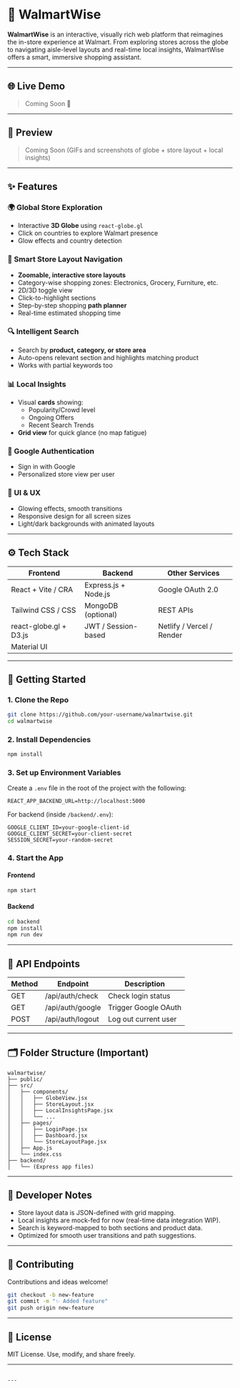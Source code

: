 # 💼 WalmartWise

**WalmartWise** is an interactive, visually rich web platform that reimagines the in-store experience at Walmart. From exploring stores across the globe to navigating aisle-level layouts and real-time local insights, WalmartWise offers a smart, immersive shopping assistant.

---

## 🌐 Live Demo

> Coming Soon 🚀

---

## 📸 Preview

> Coming Soon (GIFs and screenshots of globe + store layout + local insights)

---

## ✨ Features

### 🌍 Global Store Exploration
- Interactive **3D Globe** using `react-globe.gl`
- Click on countries to explore Walmart presence
- Glow effects and country detection

### 🛒 Smart Store Layout Navigation
- **Zoomable, interactive store layouts**
- Category-wise shopping zones: Electronics, Grocery, Furniture, etc.
- 2D/3D toggle view
- Click-to-highlight sections
- Step-by-step shopping **path planner**
- Real-time estimated shopping time

### 🔍 Intelligent Search
- Search by **product, category, or store area**
- Auto-opens relevant section and highlights matching product
- Works with partial keywords too

### 📊 Local Insights
- Visual **cards** showing:
  - Popularity/Crowd level
  - Ongoing Offers
  - Recent Search Trends
- **Grid view** for quick glance (no map fatigue)

### 🔐 Google Authentication
- Sign in with Google
- Personalized store view per user

### 🌈 UI & UX
- Glowing effects, smooth transitions
- Responsive design for all screen sizes
- Light/dark backgrounds with animated layouts

---

## ⚙️ Tech Stack

| Frontend               | Backend              | Other Services            |
| ----------------------| -------------------- | ------------------------- |
| React + Vite / CRA     | Express.js + Node.js | Google OAuth 2.0          |
| Tailwind CSS / CSS     | MongoDB (optional)   | REST APIs                 |
| react-globe.gl + D3.js | JWT / Session-based  | Netlify / Vercel / Render |
| Material UI            |                      |                           |

---

## 🚀 Getting Started

### 1. Clone the Repo

```bash
git clone https://github.com/your-username/walmartwise.git
cd walmartwise
````

### 2. Install Dependencies

```bash
npm install
```

### 3. Set up Environment Variables

Create a `.env` file in the root of the project with the following:

```env
REACT_APP_BACKEND_URL=http://localhost:5000
```

For backend (inside `/backend/.env`):

```env
GOOGLE_CLIENT_ID=your-google-client-id
GOOGLE_CLIENT_SECRET=your-client-secret
SESSION_SECRET=your-random-secret
```

### 4. Start the App

#### Frontend

```bash
npm start
```

#### Backend

```bash
cd backend
npm install
npm run dev
```

---

## 🥪 API Endpoints

| Method | Endpoint         | Description          |
| ------ | ---------------- | -------------------- |
| GET    | /api/auth/check  | Check login status   |
| GET    | /api/auth/google | Trigger Google OAuth |
| POST   | /api/auth/logout | Log out current user |

---

## 🗂 Folder Structure (Important)

```
walmartwise/
├── public/
├── src/
│   ├── components/
│   │   ├── GlobeView.jsx
│   │   ├── StoreLayout.jsx
│   │   ├── LocalInsightsPage.jsx
│   │   └── ...
│   ├── pages/
│   │   ├── LoginPage.jsx
│   │   ├── Dashboard.jsx
│   │   └── StoreLayoutPage.jsx
│   ├── App.js
│   └── index.css
├── backend/
│   └── (Express app files)
```

---

## 🧠 Developer Notes

* Store layout data is JSON-defined with grid mapping.
* Local insights are mock-fed for now (real-time data integration WIP).
* Search is keyword-mapped to both sections and product data.
* Optimized for smooth user transitions and path suggestions.

---

## 🙌 Contributing

Contributions and ideas welcome!

```bash
git checkout -b new-feature
git commit -m "✨ Added feature"
git push origin new-feature
```

---

## 📄 License

MIT License. Use, modify, and share freely.

---

```

---

